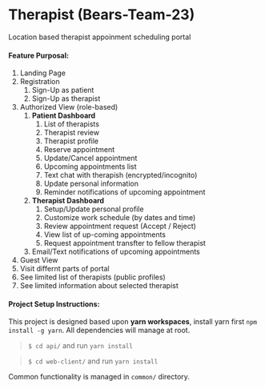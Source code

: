 # Therapist (Bears-Team-23)
Location based therapist appoinment scheduling portal

#### Feature Purposal:
1. Landing Page
2. Registration
   1. Sign-Up as patient
   2. Sign-Up as therapist
3. Authorized View (role-based)
   1. **Patient Dashboard**
       1. List of therapists
       7. Therapist review
       8. Therapist profile
       3. Reserve appointment
       4. Update/Cancel appointment
       5. Upcoming appointments list
       6. Text chat with therapish (encrypted/incognito)
       7. Update personal information
       8. Reminder notifications of upcoming appointment
    2. **Therapist Dashboard**
       1. Setup/Update personal profile
       2. Customize work schedule (by dates and time)
       3. Review appointment request (Accept / Reject)
       4. View list of up-coming appointments
       5. Request appointment transfter to fellow therapist
    3. Email/Text notifications of upcoming appointments
4. Guest View
  1. Visit differnt parts of portal
  2. See limited list of therapists (public profiles)
  3. See limited information about selected therapist

#### Project Setup Instructions:
This project is designed based upon **yarn workspaces**, install yarn first `npm install -g yarn`. All dependencies will manage at root.

> `$ cd api/` and run `yarn install`

> `$ cd web-client/` and run `yarn install`

Common functionality is managed in `common/` directory.

